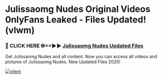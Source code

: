 # Julissaomg Nudes Original Videos 0nlyFans Leaked - Files Updated! (vlwm)

<h3>🔴 CLICK HERE 🌐==►► <a href="https://tinyurl.com/52m3yx9h" rel="nofollow">Julissaomg Nudes Updated Files</a></h3>

Get Julissaomg Nudes and all content. Now you can access all videos and pictures of Julissaomg Nudes. New Updated Files 2025!

[![vlwm](https://i.imgur.com/TnHtlc8.gif)](https://tinyurl.com/52m3yx9h)
